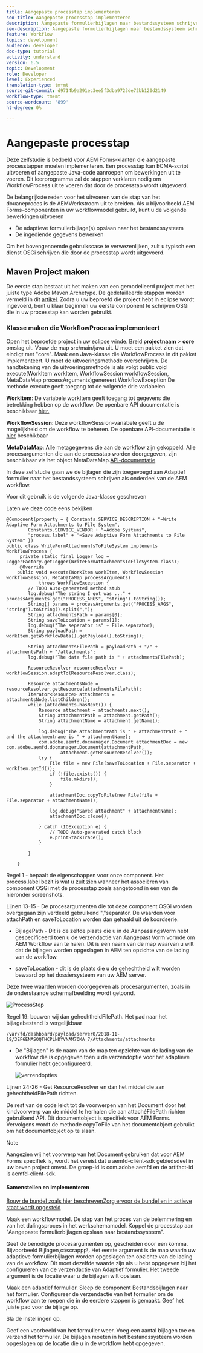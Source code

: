 ```yaml
---
title: Aangepaste processtap implementeren
seo-title: Aangepaste processtap implementeren
description: Aangepaste formulierbijlagen naar bestandssysteem schrijven met behulp van een stap voor aangepast proces
seo-description: Aangepaste formulierbijlagen naar bestandssysteem schrijven met behulp van een stap voor aangepast proces
feature: Workflow
topics: development
audience: developer
doc-type: tutorial
activity: understand
version: 6.5
topic: Development
role: Developer
level: Experienced
translation-type: tm+mt
source-git-commit: d9714b9a291ec3ee5f3dba9723de72bb120d2149
workflow-type: tm+mt
source-wordcount: '899'
ht-degree: 0%

---
```



# Aangepaste processtap

Deze zelfstudie is bedoeld voor AEM Forms-klanten die aangepaste processtappen moeten implementeren. Een processtap kan ECMA-script uitvoeren of aangepaste Java-code aanroepen om bewerkingen uit te voeren. Dit leerprogramma zal de stappen verklaren nodig om WorkflowProcess uit te voeren dat door de processtap wordt uitgevoerd.

De belangrijkste reden voor het uitvoeren van de stap van het douaneproces is de AEMWerkstroom uit te breiden. Als u bijvoorbeeld AEM Forms-componenten in uw workflowmodel gebruikt, kunt u de volgende bewerkingen uitvoeren

* De adaptieve formulierbijlage(s) opslaan naar het bestandssysteem
* De ingediende gegevens bewerken

Om het bovengenoemde gebruikscase te verwezenlijken, zult u typisch een dienst OSGi schrijven die door de processtap wordt uitgevoerd.

## Maven Project maken

De eerste stap bestaat uit het maken van een gemodelleerd project met het juiste type Adobe Maven Archetype. De gedetailleerde stappen worden vermeld in dit [artikel](https://helpx.adobe.com/experience-manager/using/maven_arch13.html). Zodra u uw beproefd die project hebt in eclipse wordt ingevoerd, bent u klaar beginnen uw eerste component te schrijven OSGi die in uw processtap kan worden gebruikt.


### Klasse maken die WorkflowProcess implementeert

Open het beproefde project in uw eclipse winde. Breid **projectnaam** > **core** omslag uit. Vouw de map src/main/java uit. U moet een pakket zien dat eindigt met &quot;core&quot;. Maak een Java-klasse die WorkflowProcess in dit pakket implementeert. U moet de uitvoeringsmethode overschrijven. De handtekening van de uitvoeringsmethode is als volgt
public void execute(WorkItem workItem, WorkflowSession workflowSession, MetaDataMap processArguments)genereert WorkflowException
De methode execute geeft toegang tot de volgende drie variabelen

**WorkItem**: De variabele workItem geeft toegang tot gegevens die betrekking hebben op de workflow. De openbare API documentatie is beschikbaar [hier.](https://helpx.adobe.com/experience-manager/6-3/sites/developing/using/reference-materials/diff-previous/changes/com.adobe.granite.workflow.WorkflowSession.html)

**WorkflowSession**: Deze workflowSession-variabele geeft u de mogelijkheid om de workflow te beheren. De openbare API-documentatie is [hier](https://helpx.adobe.com/experience-manager/6-3/sites/developing/using/reference-materials/diff-previous/changes/com.adobe.granite.workflow.WorkflowSession.html) beschikbaar

**MetaDataMap**: Alle metagegevens die aan de workflow zijn gekoppeld. Alle procesargumenten die aan de processtap worden doorgegeven, zijn beschikbaar via het object MetaDataMap.[API-documentatie](https://helpx.adobe.com/experience-manager/6-5/sites/developing/using/reference-materials/javadoc/com/adobe/granite/workflow/metadata/MetaDataMap.html)

In deze zelfstudie gaan we de bijlagen die zijn toegevoegd aan Adaptief formulier naar het bestandssysteem schrijven als onderdeel van de AEM workflow.

Voor dit gebruik is de volgende Java-klasse geschreven

Laten we deze code eens bekijken

```
@Component(property = { Constants.SERVICE_DESCRIPTION + "=Write Adaptive Form Attachments to File System",
        Constants.SERVICE_VENDOR + "=Adobe Systems",
        "process.label" + "=Save Adaptive Form Attachments to File System" })
public class WriteFormAttachmentsToFileSystem implements WorkflowProcess {
     private static final Logger log = LoggerFactory.getLogger(WriteFormAttachmentsToFileSystem.class);
     @Override
    public void execute(WorkItem workItem, WorkflowSession workflowSession, MetaDataMap processArguments)
            throws WorkflowException {
        // TODO Auto-generated method stub
        log.debug("The string I got was ..." + processArguments.get("PROCESS_ARGS", "string").toString());
        String[] params = processArguments.get("PROCESS_ARGS", "string").toString().split(",");
        String attachmentsPath = params[0];
        String saveToLocation = params[1];
        log.debug("The seperator is" + File.separator);
        String payloadPath = workItem.getWorkflowData().getPayload().toString();
 
        String attachmentsFilePath = payloadPath + "/" + attachmentsPath + "/attachments";
        log.debug("The data file path is " + attachmentsFilePath);
 
        ResourceResolver resourceResolver = workflowSession.adaptTo(ResourceResolver.class);
 
        Resource attachmentsNode = resourceResolver.getResource(attachmentsFilePath);
        Iterator<Resource> attachments = attachmentsNode.listChildren();
        while (attachments.hasNext()) {
            Resource attachment = attachments.next();
            String attachmentPath = attachment.getPath();
            String attachmentName = attachment.getName();
 
            log.debug("The attachmentPath is " + attachmentPath + " and the attachmentname is " + attachmentName);
            com.adobe.aemfd.docmanager.Document attachmentDoc = new com.adobe.aemfd.docmanager.Document(attachmentPath,
                    attachment.getResourceResolver());
            try {
                File file = new File(saveToLocation + File.separator + workItem.getId());
                if (!file.exists()) {
                    file.mkdirs();
                }
 
                attachmentDoc.copyToFile(new File(file + File.separator + attachmentName));
 
                log.debug("Saved attachment" + attachmentName);
                attachmentDoc.close();
 
            } catch (IOException e) {
                // TODO Auto-generated catch block
                e.printStackTrace();
            }
 
        }
 
    }
```

Regel 1 - bepaalt de eigenschappen voor onze component. Het process.label bezit is wat u zult zien wanneer het associëren van component OSGi met de processtap zoals aangetoond in één van de hieronder screenshots.

Lijnen 13-15 - De procesargumenten die tot deze component OSGi worden overgegaan zijn verdeeld gebruikend &quot;,&quot;separator. De waarden voor attachPath en saveToLocation worden dan gehaald uit de koordserie.

* BijlagePath - Dit is de zelfde plaats die u in de AanpassingsVorm hebt gespecificeerd toen u de verzendactie van Aangepast Vorm vormde om AEM Workflow aan te halen. Dit is een naam van de map waarvan u wilt dat de bijlagen worden opgeslagen in AEM ten opzichte van de lading van de workflow.

* saveToLocation - dit is de plaats die u de gehechtheid wilt worden bewaard op het dossiersysteem van uw AEM server.

Deze twee waarden worden doorgegeven als procesargumenten, zoals in de onderstaande schermafbeelding wordt getoond.

![ProcessStep](assets/implement-process-step.gif)


Regel 19: bouwen wij dan gehechtheidFilePath. Het pad naar het bijlagebestand is vergelijkbaar

    /var/fd/dashboard/payload/server0/2018-11-19/3EF6ENASOQTHCPLNDYVNAM7OKA_7/Attachments/attachments

* De &quot;Bijlagen&quot; is de naam van de map ten opzichte van de lading van de workflow die is opgegeven toen u de verzendoptie voor het adaptieve formulier hebt geconfigureerd.

   ![verzendopties](assets/af-submit-options.gif)

Lijnen 24-26 - Get ResourceResolver en dan het middel die aan gehechtheidFilePath richten.

De rest van de code leidt tot de voorwerpen van het Document door het kindvoorwerp van de middel te herhalen die aan attachéFilePath richten gebruikend API. Dit documentobject is specifiek voor AEM Forms. Vervolgens wordt de methode copyToFile van het documentobject gebruikt om het documentobject op te slaan.

>[!NOTE]
>
>Aangezien wij het voorwerp van het Document gebruiken dat voor AEM Forms specifiek is, wordt het vereist dat u aemfd-cliënt-sdk gebiedsdeel in uw beven project omvat. De groep-id is com.adobe.aemfd en de artifact-id is aemfd-client-sdk.

#### Samenstellen en implementeren

[Bouw de bundel zoals ](https://helpx.adobe.com/experience-manager/using/maven_arch13.html#BuildtheOSGibundleusingMaven)
[hier beschrevenZorg ervoor de bundel en in actieve staat wordt opgesteld](http://localhost:4502/system/console/bundles)

Maak een workflowmodel. De stap van het proces van de belemmering en van het dalingsproces in het werkschemamodel. Koppel de processtap aan &quot;Aangepaste formulierbijlagen opslaan naar bestandssysteem&quot;.

Geef de benodigde procesargumenten op, gescheiden door een komma. Bijvoorbeeld Bijlagen,c:\\scrappp\\. Het eerste argument is de map waarin uw adaptieve formulierbijlagen worden opgeslagen ten opzichte van de lading van de workflow. Dit moet dezelfde waarde zijn als u hebt opgegeven bij het configureren van de verzendactie van Adaptief formulier. Het tweede argument is de locatie waar u de bijlagen wilt opslaan.

Maak een adaptief formulier. Sleep de component Bestandsbijlagen naar het formulier. Configureer de verzendactie van het formulier om de workflow aan te roepen die in de eerdere stappen is gemaakt. Geef het juiste pad voor de bijlage op.

Sla de instellingen op.

Geef een voorbeeld van het formulier weer. Voeg een aantal bijlagen toe en verzend het formulier. De bijlagen moeten in het bestandssysteem worden opgeslagen op de locatie die u in de workflow hebt opgegeven.


